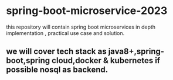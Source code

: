 # spring-boot-microservice-2023
this repository will contain spring boot microservices in depth implementation , practical use case and solution.

## we will cover tech stack as java8+,spring-boot,spring cloud,docker & kubernetes if possible nosql as backend.  
